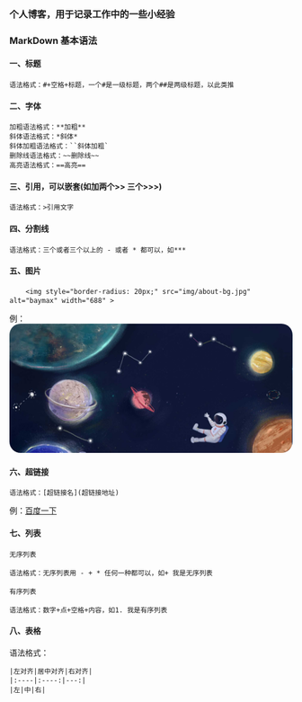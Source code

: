 ### 个人博客，用于记录工作中的一些小经验

### MarkDown 基本语法

#### 一、标题

```
语法格式：#+空格+标题，一个#是一级标题，两个##是两级标题，以此类推
```

#### 二、字体

```
加粗语法格式：**加粗**
斜体语法格式：*斜体*
斜体加粗语法格式：``斜体加粗`
删除线语法格式：~~删除线~~
高亮语法格式：==高亮==
```
    


#### 三、引用，可以嵌套(如加两个>> 三个>>>)

    语法格式：>引用文字

#### 四、分割线

    语法格式：三个或者三个以上的 - 或者 * 都可以，如***


#### 五、图片
    
   ```
       <img style="border-radius: 20px;" src="img/about-bg.jpg"  alt="baymax" width="688" >
   ```

例：<img style="border-radius: 20px;" src="img/about-bg.jpg"  alt="baymax" width="688" >

#### 六、超链接

    语法格式：[超链接名](超链接地址)
例：[百度一下](http://www.baidu.com) 

#### 七、列表

    无序列表

    语法格式：无序列表用 - + * 任何一种都可以，如+ 我是无序列表

    有序列表

    语法格式：数字+点+空格+内容，如1. 我是有序列表
    
#### 八、表格

语法格式：

    |左对齐|居中对齐|右对齐|
    |:----|:----:|---:|
    |左|中|右|
